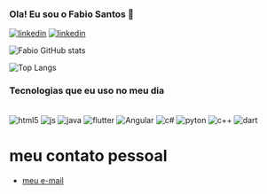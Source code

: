 ### Ola! Eu sou o Fabio Santos 🤙

[![linkedin](https://img.shields.io/badge/LinkedIn-0077B5?style=for-the-badge&logo=linkedin&logoColor=white)](https://www.linkedin.com/in/fabio-santos-24201120a?utm_source=share&utm_campaign=share_via&utm_content=profile&utm_medium=android_app)
[![linkedin](https://img.shields.io/badge/Facebook-1877F2?style=for-the-badge&logo=facebook&logoColor=white)](https://www.facebook.com/profile.php?id=100081757002657)

![Fabio GitHub stats](https://github-readme-stats.vercel.app/api?username=fabio-Silva-E&show_icons=true&theme=dracula)

![Top Langs](https://github-readme-stats.vercel.app/api/top-langs/?username=fabio-Silva-E&size_weight=0.5&count_weight=0.5)
### Tecnologias que eu uso no meu dia

<div style="display: inline_block"><br/>
<img align="center" alt="html5" src="https://img.shields.io/badge/HTML-239120?style=for-the-badge&logo=html5&logoColor=white"/>
<img align="center" alt="js" src="https://img.shields.io/badge/JavaScript-F7DF1E?style=for-the-badge&logo=javascript&logoColor=black"/>
<img align="center" alt="java" src="https://img.shields.io/badge/Java-ED8B00?style=for-the-badge&logo=openjdk&logoColor=white"/>
<img align="center" alt="flutter" src="https://img.shields.io/badge/Flutter-02569B?style=for-the-badge&logo=flutter&logoColor=white"/>
<img align="center" alt="Angular" src="https://img.shields.io/badge/Angular-DD0031?style=for-the-badge&logo=angular&logoColor=white"/>
<img align="center" alt="c#" src="https://img.shields.io/badge/C%23-239120?style=for-the-badge&logo=c-sharp&logoColor=white"/>
<img align="center" alt="pyton" src="https://img.shields.io/badge/Python-14354C?style=for-the-badge&logo=python&logoColor=white"/>
<img align="center" alt="c++" src="https://img.shields.io/badge/C%2B%2B-00599C?style=for-the-badge&logo=c%2B%2B&logoColor=white"/>
<img align="center" alt="dart" src="https://img.shields.io/badge/Dart-0175C2?style=for-the-badge&logo=dart&logoColor=white"/>
</div>

# meu contato pessoal 

- [meu e-mail](https://fs27106@gmail.com)<br/>
